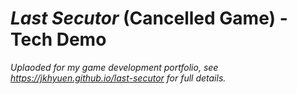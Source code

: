 # *Last Secutor* (Cancelled Game) - Tech Demo
*Uplaoded for my game development portfolio, see https://jkhyuen.github.io/last-secutor for full details.*


